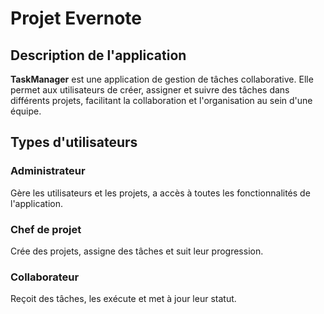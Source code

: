 # Projet Evernote

## Description de l'application
**TaskManager** est une application de gestion de tâches collaborative. Elle permet aux utilisateurs de créer, assigner et suivre des tâches dans différents projets, facilitant la collaboration et l'organisation au sein d'une équipe.

## Types d'utilisateurs

### Administrateur
Gère les utilisateurs et les projets, a accès à toutes les fonctionnalités de l'application.

### Chef de projet
Crée des projets, assigne des tâches et suit leur progression.

### Collaborateur
Reçoit des tâches, les exécute et met à jour leur statut.

